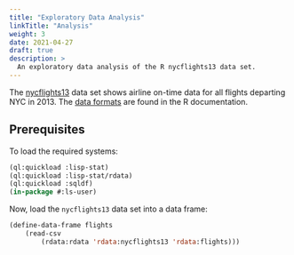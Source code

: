 ```yaml
---
title: "Exploratory Data Analysis"
linkTitle: "Analysis"
weight: 3
date: 2021-04-27
draft: true
description: >
  An exploratory data analysis of the R nycflights13 data set.
---
```


The
[nycflights13](https://github.com/tidyverse/nycflights13)
data set shows airline on-time data for all flights departing NYC in
2013. The [data
formats](https://rdrr.io/cran/nycflights13/man/flights.html) are
found in the R documentation.

## Prerequisites

To load the required systems:

```lisp
(ql:quickload :lisp-stat)
(ql:quickload :lisp-stat/rdata)
(ql:quickload :sqldf)
(in-package #:ls-user)
```

Now, load the `nycflights13` data set into a data frame:

```lisp
(define-data-frame flights
	(read-csv
		(rdata:rdata 'rdata:nycflights13 'rdata:flights)))
```

